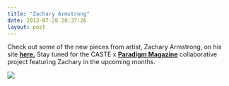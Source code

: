 ```yaml
---
title: "Zachary Armstrong"
date: 2013-07-28 20:37:26
layout: post
---
```


<p>Check out some of the new pieces from artist, Zachary Armstrong, on his site <a href="http://zacharyarmstrong.co/"><strong>here.</strong></a> Stay tuned for the CASTE x <a href="http://paradigmmagazine.com"><strong>Paradigm Magazine</strong></a> collaborative project featuring Zachary in the upcoming months. </p>
<p><img src="http://media.tumblr.com/85a68500052d9d29f8229bd5d5fb023d/tumblr_inline_mqnym8l9rv1qz4rgp.jpg"/></p>
